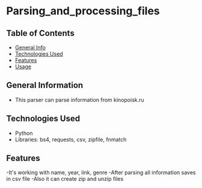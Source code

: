 # Parsing_and_processing_files

## Table of Contents
* [General Info](#general-information)
* [Technologies Used](#technologies-used)
* [Features](#features)
* [Usage](#usage)



## General Information
- This parser can parse information from kinopoisk.ru



## Technologies Used
- Python 
- Libraries: bs4, requests, csv, zipfile, fnmatch


## Features
-It's working with name, year, link, genre
-After parsing all information saves in csv file
-Also it can create zip and unzip files

